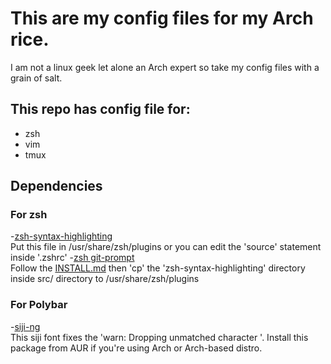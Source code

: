 # This are my config files for my Arch rice. 
I am not a linux geek let alone an Arch expert so take my config files with a grain of salt.

## This repo has config file for:
- zsh
- vim
- tmux

## Dependencies
### For zsh
-[zsh-syntax-highlighting](https://github.com/zsh-users/zsh-syntax-highlighting)<br />
Put this file in /usr/share/zsh/plugins or you can edit the 'source' statement inside '.zshrc'
-[zsh git-prompt](https://github.com/git/git/blob/master/contrib/completion/git-prompt.sh)<br />
Follow the [INSTALL.md](https://github.com/zsh-users/zsh-syntax-highlighting/blob/master/INSTALL.md) then 'cp' the 'zsh-syntax-highlighting' directory inside src/ directory to /usr/share/zsh/plugins
### For Polybar
-[siji-ng](https://aur.archlinux.org/packages/siji-ng/)<br />
This siji font fixes the 'warn: Dropping unmatched character '. Install this package from AUR if you're using Arch or Arch-based distro.

